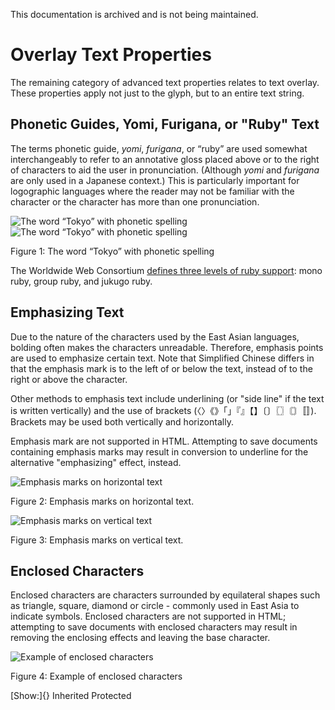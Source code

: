 This documentation is archived and is not being maintained.

# Overlay Text Properties

The remaining category of advanced text properties relates to text overlay. These properties apply not just to the glyph, but to an entire text string.

## Phonetic Guides, Yomi, Furigana, or "Ruby" Text

The terms phonetic guide, *yomi*, *furigana*, or “ruby” are used somewhat interchangeably to refer to an annotative gloss placed above or to the right of characters to aid the user in pronunciation. (Although *yomi* and *furigana* are only used in a Japanese context.) This is particularly important for logographic languages where the reader may not be familiar with the character or the character has more than one pronunciation.

![The word “Tokyo” with phonetic spelling](https://i-msdn.sec.s-msft.com/dynimg/IC868528.png "The word “Tokyo” with phonetic spelling")  ![The word “Tokyo” with phonetic spelling](https://i-msdn.sec.s-msft.com/dynimg/IC868530.png "The word “Tokyo” with phonetic spelling") 

Figure 1: The word “Tokyo” with phonetic spelling

The Worldwide Web Consortium [defines three levels of ruby support](https://www.w3.org/TR/jlreq/): mono ruby, group ruby, and jukugo ruby.

## Emphasizing Text

Due to the nature of the characters used by the East Asian languages, bolding often makes the characters unreadable. Therefore, emphasis points are used to emphasize certain text. Note that Simplified Chinese differs in that the emphasis mark is to the left of or below the text, instead of to the right or above the character.

Other methods to emphasis text include underlining (or "side line" if the text is written vertically) and the use of brackets (〈〉《》「」『』【】〔〕〖〗〘〙〚〛). Brackets may be used both vertically and horizontally.

Emphasis mark are not supported in HTML. Attempting to save documents containing emphasis marks may result in conversion to underline for the alternative "emphasizing" effect, instead.

![Emphasis marks on horizontal text](https://i-msdn.sec.s-msft.com/dynimg/IC868529.png "Emphasis marks on horizontal text") 

Figure 2: Emphasis marks on horizontal text.

![Emphasis marks on vertical text](https://i-msdn.sec.s-msft.com/dynimg/IC868532.png "Emphasis marks on vertical text") 

Figure 3: Emphasis marks on vertical text.

## Enclosed Characters

Enclosed characters are characters surrounded by equilateral shapes such as triangle, square, diamond or circle - commonly used in East Asia to indicate symbols. Enclosed characters are not supported in HTML; attempting to save documents with enclosed characters may result in removing the enclosing effects and leaving the base character.

![Example of enclosed characters](https://i-msdn.sec.s-msft.com/dynimg/IC868531.jpg "Example of enclosed characters") 

Figure 4: Example of enclosed characters

[Show:]{} Inherited Protected
